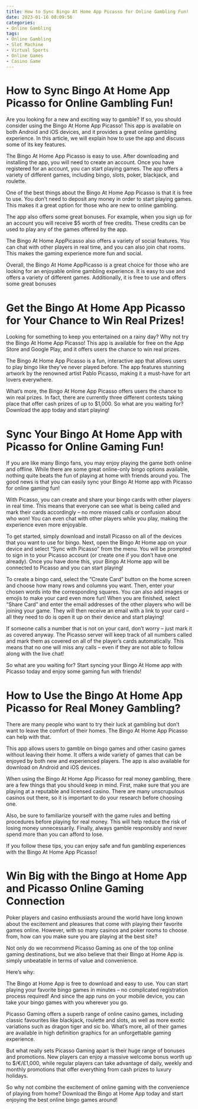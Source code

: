 ```yaml
---
title: How to Sync Bingo At Home App Picasso for Online Gambling Fun!
date: 2023-01-16 08:09:56
categories:
- Online Gambling
tags:
- Online Gambling
- Slot Machine
- Virtual Sports
- Online Games
- Casino Game
---
```



#  How to Sync Bingo At Home App Picasso for Online Gambling Fun!

Are you looking for a new and exciting way to gamble? If so, you should consider using the Bingo At Home App Picasso! This app is available on both Android and iOS devices, and it provides a great online gambling experience. In this article, we will explain how to use the app and discuss some of its key features.

The Bingo At Home App Picasso is easy to use. After downloading and installing the app, you will need to create an account. Once you have registered for an account, you can start playing games. The app offers a variety of different games, including bingo, slots, poker, blackjack, and roulette.

One of the best things about the Bingo At Home App Picasso is that it is free to use. You don’t need to deposit any money in order to start playing games. This makes it a great option for those who are new to online gambling.

The app also offers some great bonuses. For example, when you sign up for an account you will receive $5 worth of free credits. These credits can be used to play any of the games offered by the app.

The Bingo At Home AppPicasso also offers a variety of social features. You can chat with other players in real time, and you can also join chat rooms. This makes the gaming experience more fun and social.

Overall, the Bingo At Home AppPicasso is a great choice for those who are looking for an enjoyable online gambling experience. It is easy to use and offers a variety of different games. Additionally, it is free to use and offers some great bonuses

#  Get the Bingo At Home App Picasso for Your Chance to Win Real Prizes!

Looking for something to keep you entertained on a rainy day? Why not try the Bingo At Home App Picasso! This app is available for free on the App Store and Google Play, and it offers users the chance to win real prizes.

The Bingo At Home App Picasso is a fun, interactive app that allows users to play bingo like they’ve never played before. The app features stunning artwork by the renowned artist Pablo Picasso, making it a must-have for art lovers everywhere.

What’s more, the Bingo At Home App Picasso offers users the chance to win real prizes. In fact, there are currently three different contests taking place that offer cash prizes of up to $1,000. So what are you waiting for? Download the app today and start playing!

#  Sync Your Bingo At Home App with Picasso for Online Gaming Fun!

If you are like many Bingo fans, you may enjoy playing the game both online and offline. While there are some great online-only bingo options available, nothing quite beats the fun of playing at home with friends around you. The good news is that you can easily sync your Bingo At Home app with Picasso for online gaming fun!

With Picasso, you can create and share your bingo cards with other players in real time. This means that everyone can see what is being called and mark their cards accordingly – no more missed calls or confusion about who won! You can even chat with other players while you play, making the experience even more enjoyable.

To get started, simply download and install Picasso on all of the devices that you want to use for bingo. Next, open the Bingo At Home app on your device and select “Sync with Picasso” from the menu. You will be prompted to sign in to your Picasso account (or create one if you don’t have one already). Once you have done this, your Bingo At Home app will be connected to Picasso and you can start playing!

To create a bingo card, select the “Create Card” button on the home screen and choose how many rows and columns you want. Then, enter your chosen words into the corresponding squares. You can also add images or emojis to make your card even more fun! When you are finished, select “Share Card” and enter the email addresses of the other players who will be joining your game. They will then receive an email with a link to your card – all they need to do is open it up on their device and start playing!

If someone calls a number that is not on your card, don’t worry – just mark it as covered anyway. The Picasso server will keep track of all numbers called and mark them as covered on all of the player’s cards automatically. This means that no one will miss any calls – even if they are not able to follow along with the live chat!

So what are you waiting for? Start syncing your Bingo At Home app with Picasso today and enjoy some gaming fun with friends!

#  How to Use the Bingo At Home App Picasso for Real Money Gambling?

There are many people who want to try their luck at gambling but don’t want to leave the comfort of their homes. The Bingo At Home App Picasso can help with that. 

This app allows users to gamble on bingo games and other casino games without leaving their home. It offers a wide variety of games that can be enjoyed by both new and experienced players. The app is also available for download on Android and iOS devices. 

When using the Bingo At Home App Picasso for real money gambling, there are a few things that you should keep in mind. First, make sure that you are playing at a reputable and licensed casino. There are many unscrupulous casinos out there, so it is important to do your research before choosing one. 

Also, be sure to familiarize yourself with the game rules and betting procedures before playing for real money. This will help reduce the risk of losing money unnecessarily. Finally, always gamble responsibly and never spend more than you can afford to lose. 

If you follow these tips, you can enjoy safe and fun gambling experiences with the Bingo At Home App Picasso!

#  Win Big with the Bingo at Home App and Picasso Online Gaming Connection

Poker players and casino enthusiasts around the world have long known about the excitement and pleasures that come with playing their favorite games online. However, with so many casinos and poker rooms to choose from, how can you make sure you are playing at the best site?

Not only do we recommend Picasso Gaming as one of the top online gaming destinations, but we also believe that their Bingo at Home App is simply unbeatable in terms of value and convenience.

Here’s why:

The Bingo at Home App is free to download and easy to use. You can start playing your favorite bingo games in minutes – no complicated registration process required! And since the app runs on your mobile device, you can take your bingo games with you wherever you go.

Picasso Gaming offers a superb range of online casino games, including classic favourites like blackjack, roulette and slots, as well as more exotic variations such as dragon tiger and sic bo. What’s more, all of their games are available in high definition graphics for an unforgettable gaming experience.

But what really sets Picasso Gaming apart is their huge range of bonuses and promotions. New players can enjoy a massive welcome bonus worth up to $/€/£1,000, while regular players can take advantage of daily, weekly and monthly promotions that offer everything from cash prizes to luxury holidays.

So why not combine the excitement of online gaming with the convenience of playing from home? Download the Bingo at Home App today and start enjoying the best online bingo games around!